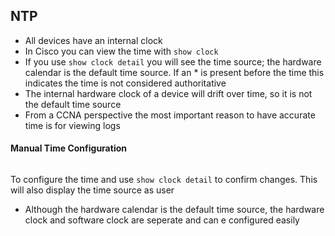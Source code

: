 ## NTP

- All devices have an internal clock
- In Cisco you can view the time with ```show clock```
- If you use ```show clock detail``` you will see the time source; the hardware calendar is the default time source. If an * is present before the time this indicates the time is not considered authoritative
- The internal hardware clock of a device will drift over time, so it is not the default time source
- From a CCNA perspective the most important reason to have accurate time is for viewing logs

#### Manual Time Configuration

```clock set
```
To configure the time and use ```show clock detail``` to confirm changes. This will also display the time source as user 

* Although the hardware calendar is the default time source, the hardware clock and software clock are seperate and can e configured easily










